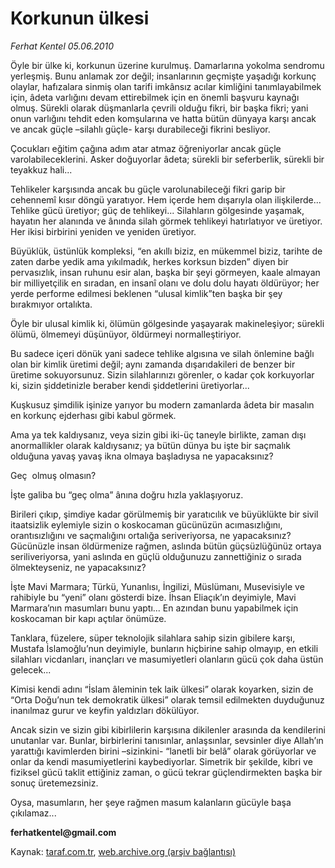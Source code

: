 # Korkunun ülkesi 

*Ferhat Kentel 05.06.2010*

<div class="yazi">
<p>Öyle bir ülke ki, korkunun üzerine kurulmuş. Damarlarına yokolma sendromu yerleşmiş. Bunu anlamak zor değil; insanlarının geçmişte yaşadığı korkunç olaylar, hafızalara sinmiş olan tarifi imkânsız acılar kimliğini tanımlayabilmek için, âdeta varlığını devam ettirebilmek için en önemli başvuru kaynağı olmuş. Sürekli olarak düşmanlarla çevrili olduğu fikri, bir başka fikri; yani onun varlığını tehdit eden komşularına ve hatta bütün dünyaya karşı ancak ve ancak güçle –silahlı güçle- karşı durabileceği fikrini besliyor.</p>
<p>Çocukları eğitim çağına adım atar atmaz öğreniyorlar ancak güçle varolabileceklerini. Asker doğuyorlar âdeta; sürekli bir seferberlik, sürekli bir teyakkuz hali...</p>
<p>Tehlikeler karşısında ancak bu güçle varolunabileceği fikri garip bir cehennemî kısır döngü yaratıyor. Hem içerde hem dışarıyla olan ilişkilerde... Tehlike gücü üretiyor; güç de tehlikeyi... Silahların gölgesinde yaşamak, hayatın her alanında ve ânında silah görmek tehlikeyi hatırlatıyor ve üretiyor. Her ikisi birbirini yeniden ve yeniden üretiyor.</p>
<p>Büyüklük, üstünlük kompleksi, “en akıllı biziz, en mükemmel biziz, tarihte de zaten darbe yedik ama yıkılmadık, herkes korksun bizden” diyen bir pervasızlık, insan ruhunu esir alan, başka bir şeyi görmeyen, kaale almayan bir milliyetçilik en sıradan, en insanî olanı ve dolu dolu hayatı öldürüyor; her yerde performe edilmesi beklenen “ulusal kimlik”ten başka bir şey bırakmıyor ortalıkta.</p>
<p>Öyle bir ulusal kimlik ki, ölümün gölgesinde yaşayarak makineleşiyor; sürekli ölümü, ölmemeyi düşünüyor, öldürmeyi normalleştiriyor.</p>
<p>Bu sadece içeri dönük yani sadece tehlike algısına ve silah önlemine bağlı  olan bir kimlik üretimi değil; aynı zamanda dışarıdakileri de benzer bir üretime sokuyorsunuz. Sizin silahlarınızı görenler, o kadar çok korkuyorlar ki, sizin şiddetinizle beraber kendi şiddetlerini üretiyorlar...</p>
<p>Kuşkusuz şimdilik işinize yarıyor bu modern zamanlarda âdeta bir masalın en korkunç ejderhası gibi kabul görmek.</p>
<p>Ama ya tek kaldıysanız, veya sizin gibi iki-üç taneyle birlikte, zaman dışı  anormallikler olarak kaldıysanız; ya bütün dünya bu işte bir saçmalık olduğuna yavaş yavaş ikna olmaya başladıysa ne yapacaksınız?</p>
<p>Geç  olmuş olmasın?</p>
<p>İşte galiba bu “geç olma” ânına doğru hızla yaklaşıyoruz.</p>
<p>Birileri çıkıp, şimdiye kadar görülmemiş bir yaratıcılık ve büyüklükte bir sivil itaatsizlik eylemiyle sizin o koskocaman gücünüzün acımasızlığını, orantısızlığını ve saçmalığını ortalığa seriveriyorsa, ne yapacaksınız? Gücünüzle insan öldürmenize rağmen, aslında bütün güçsüzlüğünüz ortaya seriliveriyorsa, yani aslında en güçlü olduğunuzu zannettiğiniz o sırada ölmekteyseniz, ne yapacaksınız?</p>
<p>İşte Mavi Marmara; Türkü, Yunanlısı, İngilizi, Müslümanı, Musevisiyle ve rahibiyle bu “yeni” olanı gösterdi bize. İhsan Eliaçık’ın deyimiyle, Mavi Marmara’nın masumları bunu yaptı... En azından bunu yapabilmek için koskocaman bir kapı açtılar önümüze.</p>
<p>Tanklara, füzelere, süper teknolojik silahlara sahip sizin gibilere karşı, Mustafa İslamoğlu’nun deyimiyle, bunların hiçbirine sahip olmayıp, en etkili silahları vicdanları, inançları ve masumiyetleri olanların gücü çok daha üstün gelecek...</p>
<p>Kimisi kendi adını “İslam âleminin tek laik ülkesi” olarak koyarken, sizin de “Orta Doğu’nun tek demokratik ülkesi” olarak temsil edilmekten duyduğunuz inanılmaz gurur ve keyfin yaldızları dökülüyor.</p>
<p>Ancak sizin ve sizin gibi kibirlilerin karşısına dikilenler arasında da kendilerini unutanlar var. Bunlar, birbirlerini tanısınlar, anlaşsınlar, sevsinler diye Allah’ın yarattığı kavimlerden birini –sizinkini- “lanetli bir belâ” olarak görüyorlar ve onlar da kendi masumiyetlerini kaybediyorlar. Simetrik bir şekilde, kibri ve fiziksel gücü taklit ettiğiniz zaman, o gücü tekrar güçlendirmekten başka bir sonuç üretemezsiniz.</p>
<p>Oysa, masumların, her şeye rağmen masum kalanların gücüyle başa çıkılamaz...</p>
<p><b>ferhatkentel@gmail.com</b></p></div>

Kaynak: [taraf.com.tr](http://www.taraf.com.tr:80/ferhat-kentel/makale-korkunun-ulkesi.htm), [web.archive.org (arşiv bağlantısı)](http://web.archive.org/web/20100608130555/http://www.taraf.com.tr:80/ferhat-kentel/makale-korkunun-ulkesi.htm)
